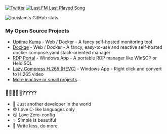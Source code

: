 [![Twitter](https://img.shields.io/badge/Twitter-%231DA1F2.svg?logo=Twitter&logoColor=white)](https://twitter.com/louislam) [![Last.FM Last Played Song](https://img.shields.io/endpoint?color=blueviolet&url=https://lastfm-last-played.biancarosa.com.br/louislamlam/latest-song?format=shields.io)](https://www.last.fm/user/louislamlam) 

![louislam's GitHub stats](https://github-readme-stats.vercel.app/api?username=louislam&show_icons=true&number_format=long&border_radius=20&rank_icon=percentile&ring_color=75C3FD&hide=issues)


### My Open Source Projects

- [Uptime Kuma](https://github.com/louislam/uptime-kuma) - Web / Docker - A fancy self-hosted monitoring tool
- [Dockge](https://github.com/louislam/dockge) - Web / Docker - A fancy, easy-to-use and reactive self-hosted docker compose.yaml stack-oriented manager
- [RDP Portal](https://github.com/louislam/rdp-portal) - Windows App - A portable RDP manager like WinSCP or HeidiSQL
- [Lazy Compress H.265 (HEVC)](https://github.com/louislam/lazy-compress-h265) - Windows App - Right click and convert to H.265 video 
- [More inactive or small projects](https://github.com/louislam?tab=repositories&q=&type=public&language=&sort=stargazers)...

### 🐣🐨🐻🐻‍❄️?????

- 🐨 Just another developer in the world
- ©️ Love C-like languages only
- 😏 Love Zero-config
- ✨ Simple is beautiful
- 🦥 Write less, do more
